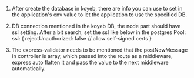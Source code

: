 1. After create the database in koyeb, there are info you can use to set in the application's env value to let the application to use the specified DB.

2. DB connection mentioned in the koyeb DB, the node part should have ssl setting.
    After a bit search, set the ssl like below in the postgres Pool:
        ssl: {
            rejectUnauthorized: false   // allow self-signed certs
        }

3. The express-validator needs to be mentioned that the postNewMessage in controller is array, which passed into the route as a middleware, express auto flatten it and pass the value to the next middleware automatically.
